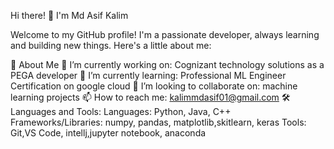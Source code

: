 Hi there! 👋 I'm Md Asif Kalim

Welcome to my GitHub profile! I'm a passionate developer, always learning and building new things. Here's a little about me:

🚀 About Me
🔭 I’m currently working on: Cognizant technology solutions as a PEGA developer
🌱 I’m currently learning: Professional ML Engineer Certification on google cloud 
👯 I’m looking to collaborate on: machine learning projects
📫 How to reach me: kalimmdasif01@gmail.com
🛠️ Languages and Tools:
Languages:  Python, Java, C++
Frameworks/Libraries: numpy, pandas, matplotlib,skitlearn, keras
Tools:  Git,VS Code, intellj,jupyter notebook, anaconda
